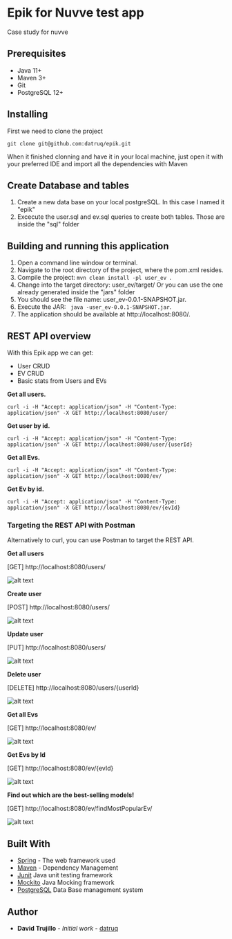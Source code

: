 # Epik for Nuvve test app

Case study for nuvve

## Prerequisites

* Java 11+
* Maven 3+
* Git
* PostgreSQL 12+

## Installing

First we need to clone the project

````git clone git@github.com:datruq/epik.git````

When it finished clonning and have it in your local machine, just open it with your preferred IDE and import all the dependencies with Maven

## Create Database and tables

1. Create a new data base on your local postgreSQL. In this case I named it "epik"
2. Excecute the user.sql and ev.sql queries to create both tables. Those are inside the "sql" folder
  
## Building and running this application

1. Open a command line window or terminal.
2. Navigate to the root directory of the project, where the pom.xml resides.
3. Compile the project: ```mvn clean install -pl user_ev ```.
4. Change into the target directory: user_ev/target/  Or you can use the one already generated inside the "jars" folder
5. You should see the file name: user_ev-0.0.1-SNAPSHOT.jar.
6. Execute the JAR: ``` java -user_ev-0.0.1-SNAPSHOT.jar```.
7. The application should be available at http://localhost:8080/.

## REST API overview

With this Epik app we can get:
* User CRUD
* EV CRUD
* Basic stats from Users and EVs

**Get all users.**

````curl -i -H "Accept: application/json" -H "Content-Type: application/json" -X GET http://localhost:8080/user/````

**Get user by id.**

````curl -i -H "Accept: application/json" -H "Content-Type: application/json" -X GET http://localhost:8080/user/{userId}````

**Get all Evs.**

````curl -i -H "Accept: application/json" -H "Content-Type: application/json" -X GET http://localhost:8080/ev/````

**Get Ev by id.**

````curl -i -H "Accept: application/json" -H "Content-Type: application/json" -X GET http://localhost:8080/ev/{evId}````


### Targeting the REST API with Postman
Alternatively to curl, you can use Postman to target the REST API.


**Get all users**

[GET] http://localhost:8080/users/

![alt text](https://github.com/datruq/epik/blob/master/img/findAllUsers.png)

**Create user**

[POST] http://localhost:8080/users/

![alt text](https://github.com/datruq/epik/blob/master/img/createUser.jpg)

**Update user**

[PUT] http://localhost:8080/users/

![alt text](https://github.com/datruq/epik/blob/master/img/updateUser.jpg)

**Delete user**

[DELETE] http://localhost:8080/users/{userId}

![alt text](https://github.com/datruq/epik/blob/master/img/deleteUser.jpg)


**Get all Evs**

[GET] http://localhost:8080/ev/

![alt text](https://github.com/datruq/epik/blob/master/img/findAllEvs.png)

**Get Evs by Id**

[GET] http://localhost:8080/ev/{evId}

![alt text](https://github.com/datruq/epik/blob/master/img/getByIdEvs.png)



**Find out which are the best-selling models!**

[GET] http://localhost:8080/ev/findMostPopularEv/

![alt text](https://github.com/datruq/epik/blob/master/img/getMostPopularModels.png)


## Built With

* [Spring](https://spring.io/) - The web framework used
* [Maven](https://maven.apache.org/) - Dependency Management
* [Junit](http://junit.org/junit4/) Java unit testing framework
* [Mockito](https://site.mockito.org/) Java Mocking framework
* [PostgreSQL](https://site.mockito.org/) Data Base management system


## Author

* **David Trujillo** - *Initial work* - [datruq](https://github.com/datruq)

